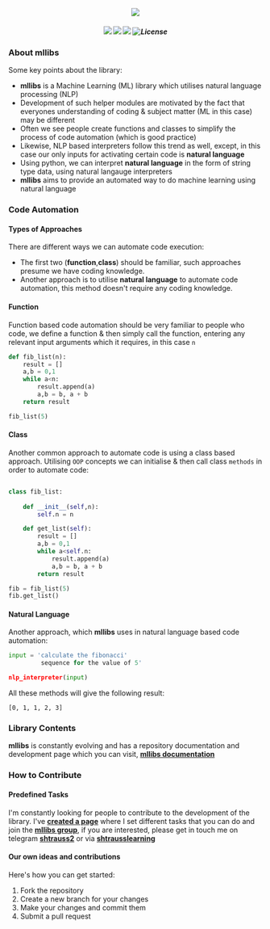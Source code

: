 <p align="center">
    <img src="https://i.imgur.com/XDJsh28.png">
</p>

<h5 align="center">
    
![](https://img.shields.io/badge/python-3.7%2B-fc4c69) ![](https://img.shields.io/badge/pypi-v0.2.0-fc4c69) ![](https://img.shields.io/badge/License-MIT-fc4c69)
![License](https://img.shields.io/github/stars/mllibs?style=social)

</h5>

### **About mllibs**

Some key points about the library:

- **mllibs** is a Machine Learning (ML) library which utilises natural language processing (NLP)
- Development of such helper modules are motivated by the fact that everyones understanding of coding & subject matter (ML in this case) may be different 
- Often we see people create functions and classes to simplify the process of code automation (which is good practice)
- Likewise, NLP based interpreters follow this trend as well, except, in this case our only inputs for activating certain code is **natural language**
- Using python, we can interpret **natural language** in the form of string type data, using natural langauge interpreters
- **mllibs** aims to provide an automated way to do machine learning using natural language

### **Code Automation**

#### Types of Approaches

There are different ways we can automate code execution:
- The first two (<b>function</b>,<b>class</b>) should be familiar, such approaches presume we have coding knowledge.
- Another approach is to utilise <b>natural language</b> to automate code automation, this method doesn't require any coding knowledge. 

<h4>Function</h4>

Function based code automation should be very familiar to people who code, we define a function & then simply call the function, entering any relevant input arguments which it requires, in this case `n`

```python
def fib_list(n):
    result = []
    a,b = 0,1
    while a<n:
        result.append(a)
        a,b = b, a + b
    return result

fib_list(5) 
```

<h4>Class</h4>

Another common approach to automate code is using a class based approach. Utilising `OOP` concepts we can initialise & then call class `methods` in order to automate code:

```python

class fib_list:
    
    def __init__(self,n):
        self.n = n

    def get_list(self):
        result = []
        a,b = 0,1
        while a<self.n:
            result.append(a)
            a,b = b, a + b
        return result

fib = fib_list(5)
fib.get_list()
```


<h4>Natural Language</h4>

Another approach, which <b>mllibs</b> uses in natural language based code automation:

```python
input = 'calculate the fibonacci'
         sequence for the value of 5'

nlp_interpreter(input) 
```

All these methods will give the following result:

```
[0, 1, 1, 2, 3]
```

### **Library Contents**

**mllibs** is constantly evolving and has a repository documentation and development page which you can visit, **[mllibs documentation](https://shtrausslearning.github.io/mllibs/about.html)**


### **How to Contribute**

<h4>Predefined Tasks</h4>

I'm constantly looking for people to contribute to the development of the library. I've **[created a page](https://shtrausslearning.github.io/mllibs/group/status.html#task-allocation)** where I set different tasks that you can do and join the **[mllibs group](https://github.com/mllibs)**, if you are interested, please get in touch me on telegram **[shtrauss2](https://t.me/shtrauss2)** or via **[shtrausslearning](https://kaggle.com/shtrausslearning)**

<h4>Our own ideas and contributions</h4>

Here's how you can get started:

1. Fork the repository
2. Create a new branch for your changes
3. Make your changes and commit them
4. Submit a pull request